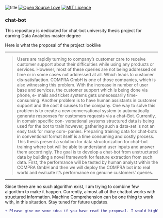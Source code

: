 ![title](https://ci.appveyor.com/api/projects/status/%7B%7Bstatus_id%7D%7D) 
[![Open Source Love](https://badges.frapsoft.com/os/v1/open-source.png?v=103)](https://github.com/ellerbrock/open-source-badges/) 
[![MIT Licence](https://badges.frapsoft.com/os/mit/mit.svg?v=103)](https://opensource.org/licenses/mit-license.php)



### chat-bot
This repository is dedicated for chat-bot university thesis project for earning Data Analytics master degree

Here is what the proposal of the project looklike
***
>Users are rapidly turning to company’s customer care to receive
customer support about their difficulties while using any products or
services. However, most of these queries are not being addressed on
time or in some cases not addressed at all. Which leads to customer
dis-satisfaction. COMPRA GmbH is one of those companies, which is
also witnessing this problem. With the increase in number of user base
and services, the customer support which is being done via phone, e-
mails and ticket systems gets unnecessarily time-consuming. Another
problem is to have human assistants in customer support and the cost
it causes to the company. One way to solve this problem is to create
a new conversational system to automatically generate responses for
customers requests via a chat-Bot. Currently, in domain specific con-
versational systems structured data is being used for the bot to train
however, gathering such a data-set is not an easy task for many com-
panies. Preparing training data for chat-bots in conventional format
itself is a time consuming and costly process. This thesis present a
solution for data structurization for chat-bot training where bot will
be able to understand user inputs and answer them accordingly. The
goal is to develop a chat-bot from unstructured data by building a
novel framework for feature extraction from such data. First, the
performance will be tested by human analyst within the COMPRA
GmbH and then we will deploy the COMPRA bot into real world and
evaluate it’s performance on genuine customers’ queries.
***
Since there are no such algorithm exist, I am trying to combine few algorithm to make it happen. Currently, almost all of the chatbot works with structured information. Machine Comprehension can be one thing to work with, in this situation. Stay tuned for future updates. 

```diff
+ Please give me some idea if you have read the proposal. I would highly appreciate that.

```
